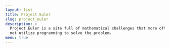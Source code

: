 ```yaml
---
layout: list
title: Project Euler
slug: project_euler
description: >
  Project Euler is a site full of mathematical challenges that more often than
  not utilize programming to solve the problem.
menu: true
---
```


